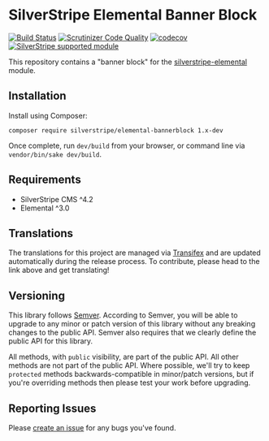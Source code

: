 # SilverStripe Elemental Banner Block

[![Build Status](http://img.shields.io/travis/silverstripe/silverstripe-elemental-bannerblock.svg?style=flat)](https://travis-ci.org/silverstripe/silverstripe-elemental-bannerblock)
[![Scrutinizer Code Quality](https://scrutinizer-ci.com/g/silverstripe/silverstripe-elemental-bannerblock/badges/quality-score.png?b=master)](https://scrutinizer-ci.com/g/silverstripe/silverstripe-elemental-bannerblock/?branch=master)
[![codecov](https://codecov.io/gh/silverstripe/silverstripe-elemental-bannerblock/branch/master/graph/badge.svg)](https://codecov.io/gh/silverstripe/silverstripe-elemental-bannerblock)
[![SilverStripe supported module](https://img.shields.io/badge/silverstripe-supported-0071C4.svg)](https://www.silverstripe.org/software/addons/silverstripe-commercially-supported-module-list/)

This repository contains a "banner block" for the [silverstripe-elemental](https://github.com/dnadesign/silverstripe-elemental) module.

## Installation

Install using Composer:

```
composer require silverstripe/elemental-bannerblock 1.x-dev
```

Once complete, run `dev/build` from your browser, or command line via `vendor/bin/sake dev/build`.

## Requirements

* SilverStripe CMS ^4.2
* Elemental ^3.0

## Translations

The translations for this project are managed via [Transifex](https://www.transifex.com/silverstripe/silverstripe-elemental-bannerblock)
and are updated automatically during the release process. To contribute, please head to the link above and get
translating!

## Versioning

This library follows [Semver](http://semver.org). According to Semver, you will be able to upgrade to any minor or patch version of this library without any breaking changes to the public API. Semver also requires that we clearly define the public API for this library.

All methods, with `public` visibility, are part of the public API. All other methods are not part of the public API. Where possible, we'll try to keep `protected` methods backwards-compatible in minor/patch versions, but if you're overriding methods then please test your work before upgrading.

## Reporting Issues

Please [create an issue](http://github.com/silverstripe/silverstripe-elemental-bannerblock/issues/new) for any bugs you've found.
